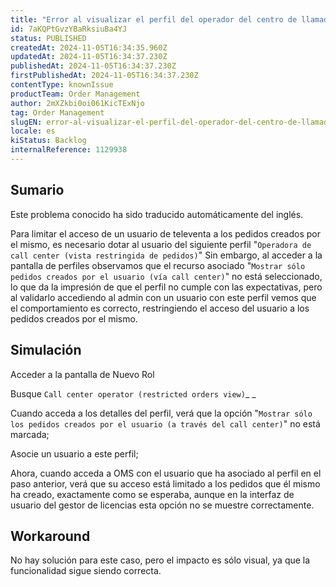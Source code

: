```yaml
---
title: "Error al visualizar el perfil del operador del centro de llamadas (vista restringida de pedidos)"
id: 7aKQPtGvzYBaRksiuBa4YJ
status: PUBLISHED
createdAt: 2024-11-05T16:34:35.960Z
updatedAt: 2024-11-05T16:34:37.230Z
publishedAt: 2024-11-05T16:34:37.230Z
firstPublishedAt: 2024-11-05T16:34:37.230Z
contentType: knownIssue
productTeam: Order Management
author: 2mXZkbi0oi061KicTExNjo
tag: Order Management
slugEN: error-al-visualizar-el-perfil-del-operador-del-centro-de-llamadas-vista-restringida-de-pedidos
locale: es
kiStatus: Backlog
internalReference: 1129938
---
```


## Sumario

<div class="alert alert-info">
  <p>Este problema conocido ha sido traducido automáticamente del inglés.</p>
</div>


Para limitar el acceso de un usuario de televenta a los pedidos creados por el mismo, es necesario dotar al usuario del siguiente perfil "`Operadora de call center (vista restringida de pedidos)`" Sin embargo, al acceder a la pantalla de perfiles observamos que el recurso asociado "`Mostrar sólo pedidos creados por el usuario (vía call center)`" no está seleccionado, lo que da la impresión de que el perfil no cumple con las expectativas, pero al validarlo accediendo al admin con un usuario con este perfil vemos que el comportamiento es correcto, restringiendo el acceso del usuario a los pedidos creados por el mismo.


##

## Simulación



Acceder a la pantalla de Nuevo Rol

Busque `Call center operator (restricted orders view)`_ _

Cuando acceda a los detalles del perfil, verá que la opción "`Mostrar sólo los pedidos creados por el usuario (a través del call center)`" no está marcada;

Asocie un usuario a este perfil;

Ahora, cuando acceda a OMS con el usuario que ha asociado al perfil en el paso anterior, verá que su acceso está limitado a los pedidos que él mismo ha creado, exactamente como se esperaba, aunque en la interfaz de usuario del gestor de licencias esta opción no se muestre correctamente.



## Workaround


No hay solución para este caso, pero el impacto es sólo visual, ya que la funcionalidad sigue siendo correcta.






